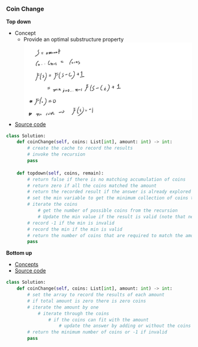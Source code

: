 ### Coin Change
**Top down**
- Concept
    - Provide an optimal substructure property
    ![Image of Yaktocat](images/dp.png)
- [Source code](source/Topdown.py)
```python
class Solution:
    def coinChange(self, coins: List[int], amount: int) -> int:
        # create the cache to record the results
        # invoke the recursion
        pass

    def topdown(self, coins, remain):
        # return false if there is no matching accumulation of coins
        # return zero if all the coins matched the amount
        # return the recorded result if the answer is already explored
        # set the min variable to get the minimum collection of coins to match the amount
        # iterate the coins
            # get the number of possible coins from the recursion
            # Update the min value if the result is valid (note that need to + 1 for the final result)
        # record -1 if the min is invalid
        # record the min if the min is valid
        # return the number of coins that are required to match the amount
        pass
```

**Bottom up**
- [Concepts](images/Bottomup.png)
- [Source code](source/Bottomup.py)
```python
class Solution:
    def coinChange(self, coins: List[int], amount: int) -> int:
        # set the array to record the results of each amount
        # if total amount is zero there is zero coins
        # iterate the amount by one
            # iterate through the coins
                # if the coins can fit with the amount
                    # update the answer by adding or without the coins
        # return the minimum number of coins or -1 if invalid
        pass
```